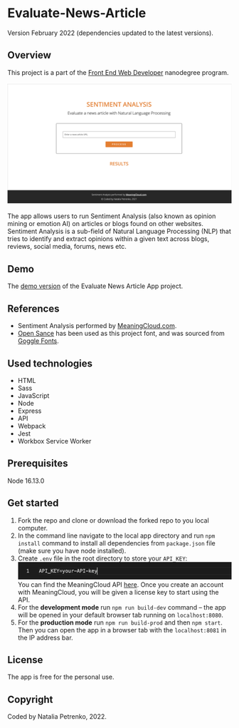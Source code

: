 # Evaluate-News-Article
Version February 2022 (dependencies updated to the latest versions).

## Overview
This project is a part of the [Front End Web Developer](https://www.udacity.com/course/front-end-web-developer-nanodegree--nd0011) nanodegree program.<br /> <br />
![The Evaluate-News-Article-App screenshot](src/client/images/News-App-Screenshot.jpg?raw=true "The Evaluate-News-Article-App screenshot")<br /><br />
The app allows users to run Sentiment Analysis (also known as opinion mining or emotion AI) on articles or blogs found on other websites. Sentiment Analysis is a sub-field of Natural Language Processing (NLP) that tries to identify and extract opinions within a given text across blogs, reviews, social media, forums, news etc.

## Demo
The [demo version](http://thequickwebsite.com:8082/) of the Evaluate News Article App project.

## References
- Sentiment Analysis performed by [MeaningCloud.com](https://www.meaningcloud.com/).
- [Open Sance](https://fonts.google.com/specimen/Open+Sans) has been used as this project font, and was sourced from [Goggle Fonts](https://fonts.google.com/).

## Used technologies
- HTML
- Sass
- JavaScript
- Node
- Express
- API
- Webpack
- Jest
- Workbox Service Worker

## Prerequisites
Node 16.13.0

## Get started
1. Fork the repo and clone or download the forked repo to you local computer.
2. In the command line navigate to the local app directory and run `npm install` command to install all dependencies from `package.json` file (make sure you have node installed).
3. Create `.env` file in the root directory to store your `API_KEY`:
![.env variable sample](src/client/images/API_KEY_sample-screenshot.jpg?raw=true ".env variable sample")<br />
You can find the MeaningCloud API [here](https://www.meaningcloud.com/developer/sentiment-analysis). Once you create an account with MeaningCloud, you will be given a license key to start using the API.
4. For the **development mode** run `npm run build-dev` command – the app will be opened in your default browser tab running on `localhost:8080`.
5. For the **production mode** run `npm run build-prod` and then `npm start`. Then you can open the app in a browser tab with the `localhost:8081` in the IP address bar.

## License
The app is free for the personal use.

## Copyright
Coded by Natalia Petrenko, 2022.